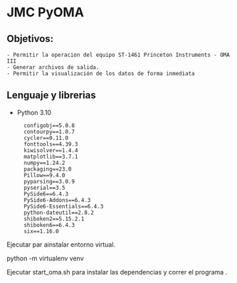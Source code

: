 # JMC PyOMA

## Objetivos:

	- Permitir la operacion del equipo ST-1461 Princeton Instruments - OMA III 
	- Generar archivos de salida.  
	- Permitir la visualización de los datos de forma inmediata

## Lenguaje y librerias

- Python 3.10

		configobj==5.0.8
		contourpy==1.0.7
		cycler==0.11.0
		fonttools==4.39.3
		kiwisolver==1.4.4
		matplotlib==3.7.1
		numpy==1.24.2
		packaging==23.0
		Pillow==9.4.0
		pyparsing==3.0.9
		pyserial==3.5
		PySide6==6.4.3
		PySide6-Addons==6.4.3
		PySide6-Essentials==6.4.3
		python-dateutil==2.8.2
		shiboken2==5.15.2.1
		shiboken6==6.4.3
		six==1.16.0
 

Ejecutar par ainstalar entorno virtual. 

 python -m virtualenv venv


Ejecutar start_oma.sh para instalar las dependencias y correr el programa . 
